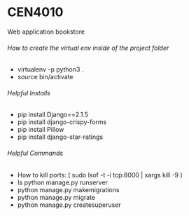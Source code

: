 # CEN4010
Web application bookstore

<h6>How to create the virtual env inside of the project folder</h6>
<ul>
<li>virtualenv -p python3 .</li>
<li>source bin/activate</li>
</ul>

<h6>Helpful Installs</h6>
<ul>
  <li>pip install Django==2.1.5</li>
  <li>pip install django-crispy-forms</li>
  <li>pip install Pillow</li>
  <li>pip install django-star-ratings</li>
</ul>

 <h6>Helpful Commands</h6> 
<ul>
  <li>How to kill ports: ( sudo lsof -t -i tcp:8000 | xargs kill -9 )</li>
  <li>ls python manage.py runserver</li>
  <li>python manage.py makemigrations</li>
  <li>python manage.py migrate</li>
  <li>python manage.py createsuperuser</li>
</ul>
